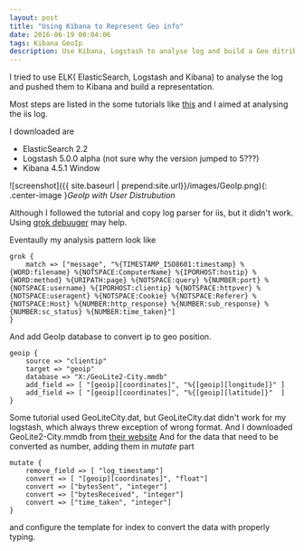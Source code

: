 ```yaml
---
layout: post
title: "Using Kibana to Represent Geo info"
date: 2016-06-19 00:04:06
tags: Kibana GeoIp
description: Use Kibana, Logstash to analyse log and build a Geo ditribution 
---
```


I tried to use ELK( ElasticSearch, Logstash and Kibana) to analyse the log and pushed them to Kibana and build a representation.

Most steps are listed in the some tutorials like [this](https://www.digitalocean.com/community/tutorials/how-to-map-user-location-with-geoip-and-elk-elasticsearch-logstash-and-kibana)
and I aimed at analysing the iis log.

I downloaded are

* ElasticSearch 2.2
* Logstash 5.0.0 alpha (not sure why the version jumped to 5???)
* Kibana 4.5.1 Window

![screenshot]({{ site.baseurl | prepend:site.url}}/images/GeoIp.png){: .center-image }*GeoIp with User Distrubution*

Although I followed the tutorial and copy log parser for iis, but it didn't work. Using [grok debuuger](https://grokdebug.herokuapp.com/) may help.

Eventaully my analysis pattern look like

    grok {
		match => ["message", "%{TIMESTAMP_ISO8601:timestamp} %{WORD:filename} %{NOTSPACE:ComputerName} %{IPORHOST:hostip} %{WORD:method} %{URIPATH:page} %{NOTSPACE:query} %{NUMBER:port} %{NOTSPACE:username} %{IPORHOST:clientip} %{NOTSPACE:httpver} %{NOTSPACE:useragent} %{NOTSPACE:Cookie} %{NOTSPACE:Referer} %{NOTSPACE:Host} %{NUMBER:http_response} %{NUMBER:sub_response} %{NUMBER:sc_status} %{NUMBER:time_taken}"]
	}
   
And add GeoIp database to convert ip to geo position.

    geoip {
        source => "clientip"
        target => "geoip"
        database => "X:/GeoLite2-City.mmdb"
        add_field => [ "[geoip][coordinates]", "%{[geoip][longitude]}" ]
        add_field => [ "[geoip][coordinates]", "%{[geoip][latitude]}"  ]
    }
    
Some tutorial used GeoLiteCity.dat, but GeoLiteCity.dat didn't work for my logstash, which always threw exception of wrong format.
And I downloaded GeoLite2-City.mmdb from [their website](https://dev.maxmind.com/geoip/geoip2/geolite2/) 
And for the data that need to be converted as number, adding them in *mutate* part

    mutate {
	    remove_field => [ "log_timestamp"]
        convert => [ "[geoip][coordinates]", "float"]
        convert => ["bytesSent", "integer"]
        convert => ["bytesReceived", "integer"]
        convert => ["time_taken", "integer"]
    }
    
and configure the template for index to convert the data with properly typing.